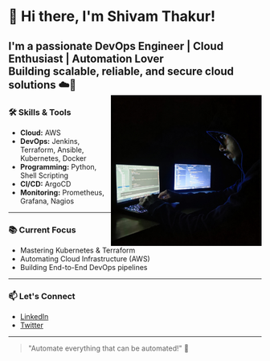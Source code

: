 # 👋 Hi there, I'm Shivam Thakur!

I'm a passionate **DevOps Engineer | Cloud Enthusiast | Automation Lover**  
Building scalable, reliable, and secure cloud solutions ☁️🚀  
<img alt="coding" width="300" align="right" src="https://github.com/shivam-th/shivam-th/blob/main/Desktop_img.JPG"> 
---

### 🛠️ Skills & Tools
- **Cloud:** AWS
- **DevOps:** Jenkins, Terraform, Ansible, Kubernetes, Docker
- **Programming:** Python, Shell Scripting
- **CI/CD:** ArgoCD
- **Monitoring:** Prometheus, Grafana, Nagios

---

### 📚 Current Focus
- Mastering Kubernetes & Terraform
- Automating Cloud Infrastructure (AWS)
- Building End-to-End DevOps pipelines

---

### 📫 Let's Connect
- [LinkedIn](https://www.linkedin.com/in/shivam-th)
- [Twitter](https://twitter.com/shivam-th)

---

> "Automate everything that can be automated!" 🚀

